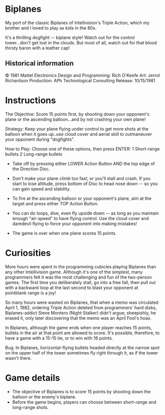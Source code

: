# Biplanes
My port of the classic Biplanes of Intellivision's Triple Action, which my brother and I loved to play as kids in the 80s.

It's a thrilling dogfight -- biplane style! Watch out for the control tower...don't get lost in the clouds. But most of all, watch out for that blood thirsty baron with a leather cap! 

## Historical information
© 1981 Mattel Electronics
Design and Programming: Rich O'Keefe
Art: Jerrol Richardson
Production: APh Technological Consulting
Release: 10/15/1981 

# Instructions
The Objective: Score 15 points first, by shooting down your opponent's plane or the ascending balloon...and by not crashing your own plane!

Strategy: Keep your plane flying under control to get more shots at the balloon when it goes up..use cloud cover and aerial skill to outmaneuver your opponent during "dogfights".

How to Play: Choose one of these options, then press ENTER:
1  Short-range bullets
2  Long-range bullets

* Take off by pressing either LOWER Action Button AND the top edge of the Direction Disc.

* Don't make your plane climb too fast, or you'll stall and crash. If you start to lose altitude, press bottom of Disc to head nose down -- so you can gain speed and stability.

* To fire at the ascending balloon or your opponent's plane, aim at the target and press either TOP Action Button.

* You can do loops, dive, even fly upside down -- as long as you maintain enough "air-speed" to have flying control. Use the cloud cover and daredevil flying to force your opponent into making mistakes!

* The game is over when one plane scores 15 points.

# Curiosities
More hours were spent in the programming cubicles playing Biplanes than any other Intellivision game. Although it's one of the simplest, many programmers felt it was the most challenging and fun of the two-person games. The first time you deliberately stall, go into a free fall, then pull out with a backward loop at the last second to blast your opponent at pointblank range is a joy!

So many hours were wasted on Biplanes, that when a memo was circulated April 1, 1982, ordering Triple Action deleted from programmers' hard disks, Biplanes-addict Steve Montero (Night Stalker) didn't argue; sheepishly, he erased it, only later discovering that the memo was an April Fool's hoax.

In Biplanes, although the game ends when one player reaches 15 points, bullets in the air at that point are allowed to score. It's possible, therefore, to have a game with a 15-15 tie, or to win with 16 points.

Bug: In Biplanes, horizontal-flying bullets headed directly at the narrow spot on the upper half of the tower sometimes fly right through it, as if the tower wasn't there.

# Game details
- The objective of Biplanes is to score 15 points by shooting down the balloon or the enemy's biplane. 
- Before the game begins, players can choose between short-range and long-range shots.
